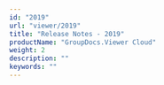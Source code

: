 ```yaml
---
id: "2019"
url: "viewer/2019"
title: "Release Notes - 2019"
productName: "GroupDocs.Viewer Cloud"
weight: 2
description: ""
keywords: ""
---
```


